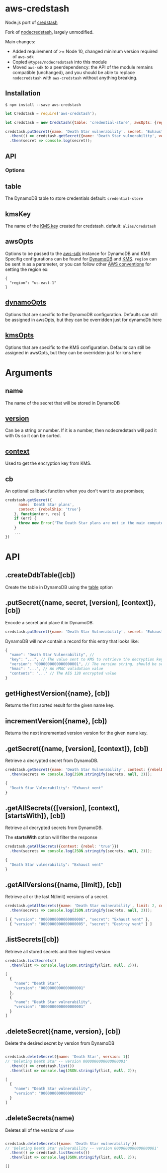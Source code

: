 # aws-credstash

Node.js port of [credstash](https://github.com/fugue/credstash)

Fork of [nodecredstash](https://www.npmjs.com/package/nodecredstash), largely unmodified.

Main changes:
- Added requirement of >= Node 10, changed minimum version required of `aws-sdk`
- Copied `@types/nodecredstash` into this module
- Moved `aws-sdk` to a peerdependency: the API of the module remains compatible (unchanged), and you should be able to replace `nodecredstash` with `aws-credstash` without anything breaking.

## Installation

    $ npm install --save aws-credstash

```js
let Credstash = require('aws-credstash');

let credstash = new Credstash({table: 'credential-store', awsOpts: {region: 'us-west-2'}});

credstash.putSecret({name: 'Death Star vulnerability', secret: 'Exhaust vent', version: 1, context: {rebel: 'true'}})
  .then(() => credstash.getSecret({name: 'Death Star vulnerability', version: 1, context: {rebel: 'true'}})
  .then(secret => console.log(secret));
```


## API

### Options

table
-----
The DynamoDB table to store credentials
default: `credential-store`


kmsKey
------
The name of the [KMS key](http://docs.aws.amazon.com/kms/latest/developerguide/create-keys.html) created for credstash.
default: `alias/credstash`


awsOpts
-------
Options to be passed to the [aws-sdk](http://docs.aws.amazon.com/AWSJavaScriptSDK/guide/node-services.html) instance for DynamoDB and KMS
Specifig configurations can be found for [DynamoDB](http://docs.aws.amazon.com/AWSJavaScriptSDK/latest/AWS/DynamoDB.html#constructor-property) and [KMS](http://docs.aws.amazon.com/AWSJavaScriptSDK/latest/AWS/KMS.html#constructor-property).
`region` can be sent in as a parameter, or you can follow other [AWS conventions](http://docs.aws.amazon.com/AWSJavaScriptSDK/guide/node-configuring.html) for setting the region
ex:
```
{
  "region": "us-east-1"
}
```

[dynamoOpts](http://docs.aws.amazon.com/AWSJavaScriptSDK/latest/AWS/DynamoDB.html#constructor-property)
----------
Options that are specific to the DynamoDB configuration.  Defaults can still be assigned in awsOpts, but they can be overridden just for
dynamoDb here



[kmsOpts](http://docs.aws.amazon.com/AWSJavaScriptSDK/latest/AWS/KMS.html#constructor-property)
----------
Options that are specific to the KMS configuration.  Defaults can still be assigned in awsOpts, but they can be overridden just for
kms here


Arguments
==================

name
----
The name of the secret that will be stored in DynamoDB


[version](https://github.com/fugue/credstash#versioning-secrets)
----------------------------------------------------------------
Can be a string or number. If it is a number, then nodecredstash will pad it with 0s so it can be sorted.


[context](http://docs.aws.amazon.com/kms/latest/developerguide/encryption-context.html)
---------------------------------------------------------------------------------------
Used to get the encryption key from KMS.


cb
---
An optional callback function when you don't want to use promises;

```js
credstash.getSecret({
      name: 'Death Star plans',
      context: {rebelShip: 'true'}
    }, function(err, res) {
    if (err) {
      throw new Error('The Death Star plans are not in the main computer.');
    }
    ...
})
```

API
=========

.createDdbTable([cb])
-----------------
Create the table in DynamoDB using the [table](table) option



.putSecret({name, secret, [version], [context]}, [cb])
------------------------------------------------------
Encode a secret and place it in DynamoDB.

```js
credstash.putSecret({name: 'Death Star Vulnerability', secret: 'Exhaust vent', context: { rebel: 'true'}});
```

DynamoDB will now contain a record for this entry that looks like:
```js
{
  "name": "Death Star Vulnerability", //
  "key": "...", // The value sent to KMS to retrieve the decryption key
  "version": "0000000000000000001", // The version string, should be sorteable
  "hmac": "...", // An HMAC validation value
  "contents": "..." // The AES 128 encrypted value
}
```


getHighestVersion({name}, [cb])
-------------------------------
Returns the first sorted result for the given name key.


incrementVersion({name}, [cb])
------------------------------
Returns the next incremented version version for the given name key.


.getSecret({name, [version], [context]}, [cb])
----------------------------------------------
Retrieve a decrypted secret from DynamoDB.

```js
credstash.getSecret({name: 'Death Star Vulnerability', context: {rebelDroid: 'true'}})
  .then(secrets => console.log(JSON.stringify(secrets, null, 2)));
```

```js
{
  "Death Star Vulnerability": "Exhaust vent"
}
```


.getAllSecrets({[version], [context], [startsWith]}, [cb])
--------------------------------------------
Retrieve all decrypted secrets from DynamoDB.

The **startsWith** option will filter the response

```js
credstash.getAllSecrets({context: {rebel: 'true'}})
  .then(secrets => console.log(JSON.stringify(secrets, null, 2)));
```

```js
{
  "Death Star vulnerability": "Exhaust vent"
}
```

.getAllVersions({name, [limit]}, [cb])
--------------------------------------------

Retrieve all or the last N(limit) versions of a secret.

```js
credstash.getAllSecrets({name: 'Death Star vulnerability', limit: 2, context: {rebel: 'true'}})
  .then(secrets => console.log(JSON.stringify(secrets, null, 2)));
```


```js
[ { "version": "0000000000000000006", "secret": "Exhaust vent" },
  { "version": "0000000000000000005", "secret": "Destroy vent" } ]
```


.listSecrets([cb])
------------------
Retrieve all stored secrets and their highest version

```js
credstash.listSecrets()
  .then(list => console.log(JSON.stringify(list, null, 2)));
```

```js
[
  {
    "name": "Death Star",
    "version": "0000000000000000001"
  },
  {
    "name": "Death Star vulnerability",
    "version": "0000000000000000001"
  }
]
```



.deleteSecret({name, version}, [cb])
------------------------------------
Delete the desired secret by version from DynamoDB

```js

credstash.deleteSecret({name: 'Death Star', version: 1})
// 'Deleting Death Star -- version 0000000000000000001'
  .then(() => credstash.list())
  .then(list => console.log(JSON.stringify(list, null, 2));
```

```js
[
  {
    "name": "Death Star vulnerability",
    "version": "0000000000000000001"
  }
]
```



.deleteSecrets(name)
---------------------
Deletes all of the versions of `name`

```js

credstash.deleteSecrets({name: 'Death Star vulnerability'})
// 'Deleting Death Star vulnerability -- version 0000000000000000001'
  .then(() => credstash.listSecrets())
  .then(list => console.log(JSON.stringify(list, null, 2));
```

```js
[]
```
